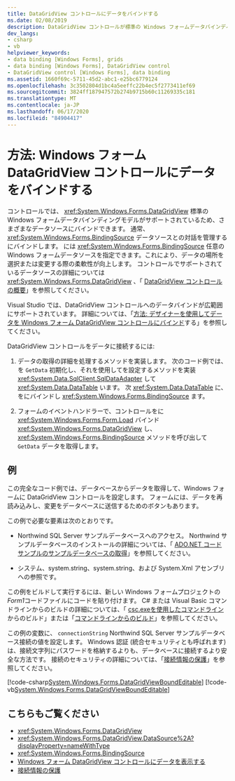 ```yaml
---
title: DataGridView コントロールにデータをバインドする
ms.date: 02/08/2019
description: DataGridView コントロールが標準の Windows フォームデータバインディングモデルをサポートして、さまざまなデータソースにバインドできるようにする方法について説明します。
dev_langs:
- csharp
- vb
helpviewer_keywords:
- data binding [Windows Forms], grids
- data binding [Windows Forms], DataGridView control
- DataGridView control [Windows Forms], data binding
ms.assetid: 1660f69c-5711-45d2-abc1-e25bc6779124
ms.openlocfilehash: 3c3502804d1bc4a5eeffc22b4ec5f2773411ef69
ms.sourcegitcommit: 3824ff187947572b274b9715b60c11269335c181
ms.translationtype: MT
ms.contentlocale: ja-JP
ms.lasthandoff: 06/17/2020
ms.locfileid: "84904417"
---
```

# <a name="how-to-bind-data-to-the-windows-forms-datagridview-control"></a>方法: Windows フォーム DataGridView コントロールにデータをバインドする

コントロールでは、 <xref:System.Windows.Forms.DataGridView> 標準の Windows フォームデータバインディングモデルがサポートされているため、さまざまなデータソースにバインドできます。 通常、 <xref:System.Windows.Forms.BindingSource> データソースとの対話を管理するにバインドします。 には <xref:System.Windows.Forms.BindingSource> 任意の Windows フォームデータソースを指定できます。これにより、データの場所を選択または変更する際の柔軟性が向上します。 コントロールでサポートされているデータソースの詳細については <xref:System.Windows.Forms.DataGridView> 、「 [DataGridView コントロールの概要](datagridview-control-overview-windows-forms.md)」を参照してください。  

Visual Studio では、DataGridView コントロールへのデータバインドが広範囲にサポートされています。 詳細については、「[方法: デザイナーを使用してデータを Windows フォーム DataGridView コントロールにバインド](bind-data-to-the-datagrid-using-the-designer.md)する」を参照してください。  

DataGridView コントロールをデータに接続するには:

1. データの取得の詳細を処理するメソッドを実装します。 次のコード例では、を `GetData` 初期化し、それを使用してを設定するメソッドを実装 <xref:System.Data.SqlClient.SqlDataAdapter> して <xref:System.Data.DataTable> います。 次 <xref:System.Data.DataTable> に、をにバインドし <xref:System.Windows.Forms.BindingSource> ます。

2. フォームのイベントハンドラーで、コントロールをに <xref:System.Windows.Forms.Form.Load> バインド <xref:System.Windows.Forms.DataGridView> し、 <xref:System.Windows.Forms.BindingSource> メソッドを呼び出して `GetData` データを取得します。  

## <a name="example"></a>例

この完全なコード例では、データベースからデータを取得して、Windows フォームに DataGridView コントロールを設定します。 フォームには、データを再読み込みし、変更をデータベースに送信するためのボタンもあります。  

この例で必要な要素は次のとおりです。

- Northwind SQL Server サンプルデータベースへのアクセス。 Northwind サンプルデータベースのインストールの詳細については、「 [ADO.NET コードサンプルのサンプルデータベースの取得](../../data/adonet/sql/linq/downloading-sample-databases.md)」を参照してください。

- システム、system.string、system.string、および System.Xml アセンブリへの参照です。  

この例をビルドして実行するには、新しい Windows フォームプロジェクトの*Form1*コードファイルにコードを貼り付けます。 C# または Visual Basic コマンドラインからのビルドの詳細については、「 [csc.exeを使用したコマンドライン](../../../csharp/language-reference/compiler-options/command-line-building-with-csc-exe.md)からのビルド」または「[コマンドラインからのビルド](../../../visual-basic/reference/command-line-compiler/building-from-the-command-line.md)」を参照してください。  
  
この例の変数に、 `connectionString` Northwind SQL Server サンプルデータベース接続の値を設定します。 Windows 認証 (統合セキュリティとも呼ばれます) は、接続文字列にパスワードを格納するよりも、データベースに接続するより安全な方法です。 接続のセキュリティの詳細については、「[接続情報の保護](../../data/adonet/protecting-connection-information.md)」を参照してください。  

[!code-csharp[System.Windows.Forms.DataGridViewBoundEditable](~/samples/snippets/csharp/VS_Snippets_Winforms/System.Windows.Forms.DataGridViewBoundEditable/CS/datagridviewboundeditable.cs)]
[!code-vb[System.Windows.Forms.DataGridViewBoundEditable](~/samples/snippets/visualbasic/VS_Snippets_Winforms/System.Windows.Forms.DataGridViewBoundEditable/VB/datagridviewboundeditable.vb)]  
  
## <a name="see-also"></a>こちらもご覧ください

- <xref:System.Windows.Forms.DataGridView>
- <xref:System.Windows.Forms.DataGridView.DataSource%2A?displayProperty=nameWithType>
- <xref:System.Windows.Forms.BindingSource>
- [Windows フォーム DataGridView コントロールにデータを表示する](displaying-data-in-the-windows-forms-datagridview-control.md)
- [接続情報の保護](../../data/adonet/protecting-connection-information.md)
